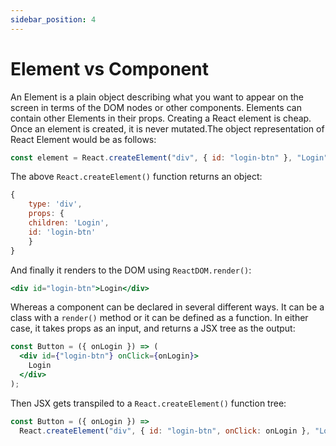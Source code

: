 ```yaml
---
sidebar_position: 4
---
```


# Element vs Component

An Element is a plain object describing what you want
to appear on the screen in terms of the DOM nodes or
other components. Elements can contain other
Elements in their props. Creating a React element is
cheap. Once an element is created, it is never
mutated.The object representation of React Element
would be as follows:

```jsx
const element = React.createElement("div", { id: "login-btn" }, "Login");
```

The above `React.createElement()` function returns
an object:

```jsx
{
    type: 'div',
    props: {
    children: 'Login',
    id: 'login-btn'
    }
}
```

And finally it renders to the DOM using
`ReactDOM.render()`:

```jsx
<div id="login-btn">Login</div>
```

Whereas a component can be declared in several
different ways. It can be a class with a `render()`
method or it can be defined as a function. In either
case, it takes props as an input, and returns a JSX
tree as the output:

```jsx
const Button = ({ onLogin }) => (
  <div id={"login-btn"} onClick={onLogin}>
    Login
  </div>
);
```

Then JSX gets transpiled to a
`React.createElement()` function tree:

```jsx
const Button = ({ onLogin }) =>
  React.createElement("div", { id: "login-btn", onClick: onLogin }, "Login");
```

